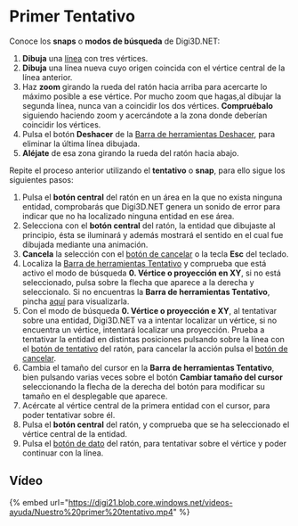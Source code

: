 # Primer Tentativo

Conoce los **snaps** o **modos de búsqueda** de Digi3D.NET:

1. **Dibuja** una [línea](DibujandoLasPrimerasLineas.html) con tres vértices.
2. **Dibuja** una línea nueva cuyo origen coincida con el vértice central de la línea anterior.
3. Haz **zoom** girando la rueda del ratón hacia arriba para acercarte lo máximo posible a ese vértice. Por mucho zoom que hagas,al dibujar la segunda línea, nunca van a coincidir los dos vértices. **Compruébalo** siguiendo haciendo zoom y acercándote a la zona donde deberían coincidir los vértices.
4. Pulsa el botón **Deshacer** de la [Barra de herramientas Deshacer](BarraDeHerramientasDeshacer.html), para eliminar la última línea dibujada.
5. **Aléjate** de esa zona girando la rueda del ratón hacia abajo.

Repite el proceso anterior utilizando el **tentativo** o **snap**, para ello sigue los siguientes pasos:

1. Pulsa el **botón central** del ratón en un área en la que no exista ninguna entidad, comprobarás que Digi3D.NET genera un sonido de error para indicar que no ha localizado ninguna entidad en ese área.
2. Selecciona con el **botón central** del ratón, la entidad que dibujaste al principio, ésta se iluminará y además mostrará el sentido en el cual fue dibujada mediante una animación.
3. **Cancela** la selección con el [botón de cancelar]() o la tecla **Esc** del teclado.
4. Localiza la [Barra de herramientas Tentativo](BarraDeHerramientasTentativo.html) y comprueba que está activo el modo de búsqueda **0. Vértice o proyección en XY**, si no está seleccionado, pulsa sobre la flecha que aparece a la derecha y seleccionalo. Si no encuentras la **Barra de herramientas Tentativo**, pincha [aquí](PresentacionDeBarrasHerramientasBasicas.html) para visualizarla.
5. Con el modo de búsqueda **0. Vértice o proyección e XY**, al tentativar sobre una entidad, Digi3D.NET va a intentar localizar un vértice, si no encuentra un vértice, intentará localizar una proyección. Prueba a tentativar la entidad en distintas posiciones pulsando sobre la línea con el [botón de tentativo]() del ratón, para cancelar la acción pulsa el [botón de cancelar]().
6. Cambia el tamaño del cursor en la **Barra de herramientas Tentativo**, bien pulsando varias veces sobre el botón **Cambiar tamaño del cursor** seleccionando la flecha de la derecha del botón para modificar su tamaño en el desplegable que aparece.
7. Acércate al vértice central de la primera entidad con el cursor, para poder tentativar sobre él.
8. Pulsa el **botón central** del ratón, y comprueba que se ha seleccionado el vértice central de la entidad.
9. Pulsa el [botón de dato]() del ratón, para tentativar sobre el vértice y poder continuar con la línea.

## Vídeo

{% embed url="https://digi21.blob.core.windows.net/videos-ayuda/Nuestro%20primer%20tentativo.mp4" %}




